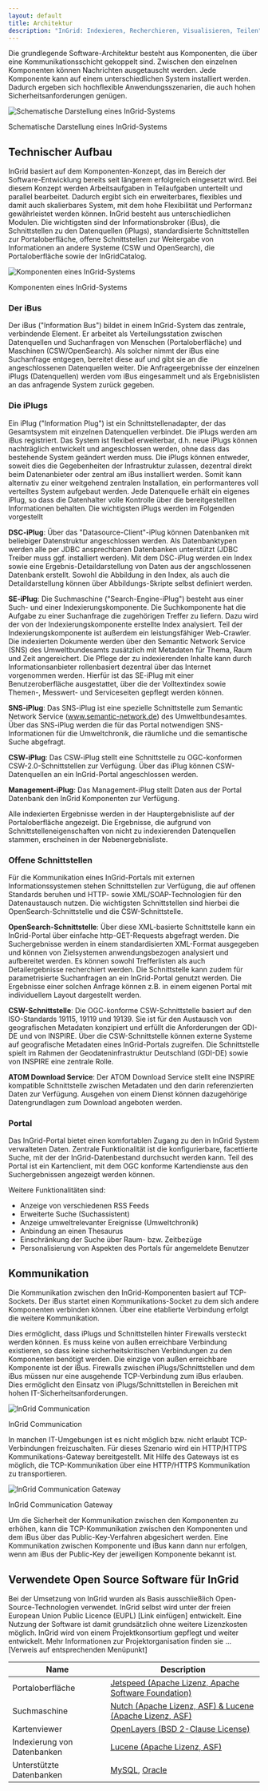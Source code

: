 ```yaml
---
layout: default
title: Architektur
description: "InGrid: Indexieren, Recherchieren, Visualisieren, Teilen"
---
```


Die grundlegende Software-Architektur besteht aus Komponenten, die über eine Kommunikationsschicht gekoppelt sind. Zwischen den einzelnen Komponenten können Nachrichten ausgetauscht werden. Jede Komponente kann auf einem unterschiedlichen System installiert werden. Dadurch ergeben sich hochflexible Anwendungsszenarien, die auch hohen Sicherheitsanforderungen genügen.

![Schematische Darstellung eines InGrid-Systems](../images/ingrid_overview.png "Schematische Darstellung eines InGrid-Systems")

<figcaption class="figcaption">Schematische Darstellung eines InGrid-Systems</figcaption>



## Technischer Aufbau

InGrid basiert auf dem Komponenten-Konzept, das im Bereich der Software-Entwicklung bereits seit längerem erfolgreich eingesetzt wird. Bei diesem Konzept werden Arbeitsaufgaben in Teilaufgaben unterteilt und parallel bearbeitet. Dadurch ergibt sich ein erweiterbares, flexibles und damit auch skalierbares System, mit dem hohe Flexibilität und Performanz gewährleistet werden können. InGrid besteht aus unterschiedlichen Modulen. Die wichtigsten sind der Informationsbroker (iBus), die Schnittstellen zu den Datenquellen (iPlugs), standardisierte Schnittstellen zur Portaloberfläche, offene Schnittstellen zur Weitergabe von Informationen an andere Systeme (CSW und OpenSearch), die Portaloberfläche sowie der InGridCatalog.

![Komponenten eines InGrid-Systems](../images/ingrid_components.png "Komponenten eines InGrid-Systems")

<figcaption class="figcaption">Komponenten eines InGrid-Systems</figcaption>


### Der iBus

Der iBus ("Information Bus") bildet in einem InGrid-System das zentrale, verbindende Element. Er arbeitet als Verteilungsstation zwischen Datenquellen und Suchanfragen von Menschen (Portaloberfläche) und Maschinen (CSW/OpenSearch). Als solcher nimmt der iBus eine Suchanfrage entgegen, bereitet diese auf und gibt sie an die angeschlossenen Datenquellen weiter. Die Anfrageergebnisse der einzelnen iPlugs (Datenquellen) werden vom iBus eingesammelt und als Ergebnislisten an das anfragende System zurück gegeben.
 
### Die iPlugs

Ein iPlug ("Information Plug") ist ein Schnittstellenadapter, der das Gesamtsystem mit einzelnen Datenquellen verbindet. Die iPlugs werden am iBus registriert. Das System ist flexibel erweiterbar, d.h. neue iPlugs können nachträglich entwickelt und angeschlossen werden, ohne dass das bestehende System geändert werden muss. Die iPlugs können entweder, soweit dies die Gegebenheiten der Infrastruktur zulassen, dezentral direkt beim Datenanbieter oder zentral am iBus installiert werden. Somit kann alternativ zu einer weitgehend zentralen Installation, ein performanteres voll verteiltes System aufgebaut werden. Jede Datenquelle erhält ein eigenes iPlug, so dass die Datenhalter volle Kontrolle über die bereitgestellten Informationen behalten. Die wichtigsten iPlugs werden im Folgenden vorgestellt

**DSC-iPlug**: Über das "Datasource-Client"-iPlug können Datenbanken mit beliebiger Datenstruktur angeschlossen werden. Als Datenbanktypen werden alle per JDBC ansprechbaren Datenbanken unterstützt (JDBC Treiber muss ggf. installiert werden). Mit dem DSC-iPlug werden ein Index sowie eine Ergebnis-Detaildarstellung von Daten aus der angschlossenen Datenbank erstellt. Sowohl die Abbildung in den Index, als auch die Detaildarstellung können über Abbildungs-Skripte selbst definiert werden.

**SE-iPlug**: Die Suchmaschine ("Search-Engine-iPlug") besteht aus einer Such- und einer Indexierungskomponente. Die Suchkomponente hat die Aufgabe zu einer Suchanfrage die zugehörigen Treffer zu liefern. Dazu wird der von der Indexierungskomponente erstellte Index analysiert. Teil der Indexierungskomponente ist außerdem ein leistungsfähiger Web-Crawler. Die indexierten Dokumente werden über den Semantic Network Service (SNS) des Umweltbundesamts zusätzlich mit Metadaten für Thema, Raum und Zeit angereichert. Die Pflege der zu indexierenden Inhalte kann durch Informationsanbieter rollenbasiert dezentral über das Internet vorgenommen werden. Hierfür ist das SE-iPlug mit einer Benutzeroberfläche ausgestattet, über die der Volltextindex sowie Themen-, Messwert- und Serviceseiten gepflegt werden können.

**SNS-iPlug**: Das SNS-iPlug ist eine spezielle Schnittstelle zum Semantic Network Service (www.semantic-network.de) des Umweltbundesamtes. Über das SNS-iPlug werden die für das Portal notwendigen SNS-Informationen für die Umweltchronik, die räumliche und die semantische Suche abgefragt.

**CSW-iPlug**: Das CSW-iPlug stellt eine Schnittstelle zu OGC-konformen CSW-2.0-Schnittstellen zur Verfügung. Über das iPlug können CSW-Datenquellen an ein InGrid-Portal angeschlossen werden.

**Management-iPlug**: Das Management-iPlug stellt Daten aus der Portal Datenbank den InGrid Komponenten zur Verfügung.


Alle indexierten Ergebnisse werden in der Hauptergebnisliste auf der Portaloberfläche angezeigt. Die Ergebnisse, die aufgrund von Schnittstelleneigenschaften von nicht zu indexierenden Datenquellen stammen, erscheinen in der Nebenergebnisliste.

### Offene Schnittstellen

Für die Kommunikation eines InGrid-Portals mit externen Informationssystemen stehen Schnittstellen zur Verfügung, die auf offenen Standards beruhen und HTTP- sowie XML/SOAP-Technologien für den Datenaustausch nutzen. Die wichtigsten Schnittstellen sind hierbei die OpenSearch-Schnittstelle und die CSW-Schnittstelle.

**OpenSearch-Schnittstelle**: Über diese XML-basierte Schnittstelle kann ein InGrid-Portal über einfache http-GET-Requests abgefragt werden. Die Suchergebnisse werden in einem standardisierten XML-Format ausgegeben und können von Zielsystemen anwendungsbezogen analysiert und aufbereitet werden. Es können sowohl Trefferlisten als auch Detailergebnisse recherchiert werden. Die Schnittstelle kann zudem für parametrisierte Suchanfragen an ein InGrid-Portal genutzt werden. Die Ergebnisse einer solchen Anfrage können z.B. in einem eigenen Portal mit individuellem Layout dargestellt werden.

**CSW-Schnittstelle**: Die OGC-konforme CSW-Schnittstelle basiert auf den ISO-Standards 19115, 19119 und 19139. Sie ist für den Austausch von geografischen Metadaten konzipiert und erfüllt die Anforderungen der GDI-DE und von INSPIRE. Über die CSW-Schnittstelle können externe Systeme auf geografische Metadaten eines InGrid-Portals zugreifen. Die Schnittstelle spielt im Rahmen der Geodateninfrastruktur Deutschland (GDI-DE) sowie von INSPIRE eine zentrale Rolle.

**ATOM Download Service**: Der ATOM Download Service stellt eine INSPIRE kompatible Schnittstelle zwischen Metadaten und den darin referenzierten Daten zur Verfügung. Ausgehen von einem Dienst können dazugehörige Datengrundlagen zum Download angeboten werden.

 
### Portal

Das InGrid-Portal bietet einen komfortablen Zugang zu den in InGrid System verwalteten Daten. Zentrale Funktionalität ist die konfigurierbare, facettierte Suche, mit der der InGrid-Datenbestand durchsucht werden kann. Teil des Portal ist ein Kartenclient, mit dem OGC konforme Kartendienste aus den Suchergebnissen angezeigt werden können.

Weitere Funktionalitäten sind:

* Anzeige von verschiedenen RSS Feeds
* Erweiterte Suche (Suchassistent)
* Anzeige umweltrelevanter Ereignisse (Umweltchronik)
* Anbindung an einen Thesaurus
* Einschränkung der Suche über Raum- bzw. Zeitbezüge
* Personalisierung von Aspekten des Portals für angemeldete Benutzer


## Kommunikation

Die Kommunikation zwischen den InGrid-Komponenten basiert auf TCP-Sockets. Der iBus startet einen Kommunikations-Socket zu dem sich andere Komponenten verbinden können. Über eine etablierte Verbindung erfolgt die weitere Kommunikation.

Dies ermöglicht, dass iPlugs und Schnittstellen hinter Firewalls versteckt werden können. Es muss keine von außen erreichbare Verbindung existieren, so dass keine sicherheitskritischen Verbindungen zu den Komponenten benötigt werden. Die einzige von außen erreichbare Komponente ist der iBus. Firewalls zwischen iPlugs/Schnittstellen und dem iBus müssen nur eine ausgehende TCP-Verbindung zum iBus erlauben. Dies ermöglicht den Einsatz von iPlugs/Schnittstellen in Bereichen mit hohen IT-Sicherheitsanforderungen.

![InGrid Communication](../images/ingrid_communication.png "InGrid Communication")

<figcaption class="figcaption">InGrid Communication</figcaption>


In manchen IT-Umgebungen ist es nicht möglich bzw. nicht erlaubt TCP-Verbindungen freizuschalten. Für dieses Szenario wird ein HTTP/HTTPS Kommunikations-Gateway bereitgestellt. Mit Hilfe des Gateways ist es möglich, die TCP-Kommunikation über eine HTTP/HTTPS Kommunikation zu transportieren.

![InGrid Communication Gateway](../images/ingrid_communication_gateway.png "InGrid Communication Gateway")

<figcaption class="figcaption">InGrid Communication Gateway</figcaption>


Um die Sicherheit der Kommunikation zwischen den Komponenten zu erhöhen, kann die TCP-Kommunikation zwischen den Komponenten und dem iBus über das Public-Key-Verfahren abgesichert werden. Eine Kommunikation zwischen Komponente und iBus kann dann nur erfolgen, wenn am iBus der Public-Key der jeweiligen Komponente bekannt ist.



## Verwendete Open Source Software für InGrid

Bei der Umsetzung von InGrid wurden als Basis ausschließlich Open-Source-Technologien verwendet. InGrid selbst wird unter der freien  European Union Public Licence (EUPL) [Link einfügen] entwickelt. Eine Nutzung der Software ist damit grundsätzlich ohne weitere Lizenzkosten möglich. InGrid wird von einem Projektkonsortium gepflegt und weiter entwickelt. Mehr Informationen zur Projektorganisation finden sie ... [Verweis auf entsprechenden Menüpunkt]

| Name                | Description            |
|---------------------|------------------------|
| Portaloberfläche  | [Jetspeed (Apache Lizenz, Apache Software Foundation)](http://portals.apache.org/jetspeed-2/)  |
| Suchmaschine  | [Nutch (Apache Lizenz, ASF) &  Lucene (Apache Lizenz, ASF)](https://nutch.apache.org/) |
| Kartenviewer  | [OpenLayers (BSD 2-Clause License)](http://openlayers.org/)  |
| Indexierung von Datenbanken  | [Lucene (Apache Lizenz, ASF)](https://lucene.apache.org/) |
| Unterstützte Datenbanken  | [MySQL](https://www.mysql.com/), [Oracle](http://www.oracle.com/) |

